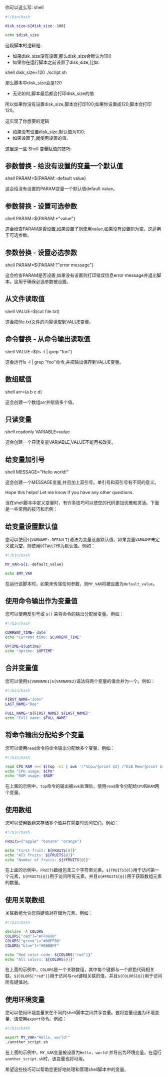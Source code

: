你可以这么写: shell
```bash
#!/bin/bash

disk_size=${disk_size:-100}

echo $disk_size
```

这段脚本的逻辑是:

- 如果disk_size没有设置,那么disk_size会默认为100
- 如果你在运行脚本之前设置了disk_size,比如:

shell
disk_size=120
./script.sh 


那么脚本中disk_size会是120

- 无论如何,脚本最后都会打印disk_size的值

所以如果你没有设置disk_size,脚本会打印100;如果你设置成120,脚本会打印120。

这实现了你想要的逻辑 
- 如果没有设置disk_size,默认值为100;
- 如果设置了,就使用设置的值。

这里是一些 Shell 变量赋值的技巧:

## 参数替换 - 给没有设置的变量一个默认值

shell
PARAM=${PARAM:-default value}


这会给没有设置的PARAM变量一个默认值default value。

## 参数替换 - 设置可选参数

shell
PARAM=${PARAM:+"value"}


这会检查PARAM是否设置,如果设置了则使用value,如果没有设置则为空。这适用于可选参数。

## 参数替换 - 设置必选参数  

shell 
PARAM=${PARAM:?"error message"}


这会检查PARAM是否设置,如果没有设置则打印错误信息error message并退出脚本。这用于确保必选参数被设置。

## 从文件读取值

shell
VALUE=$(cat file.txt)


这会把file.txt文件的内容读取到VALUE变量。

## 命令替换 - 从命令输出读取值

shell
VALUE=$(ls -l | grep "foo")


这会运行ls -l | grep "foo"命令,并把输出保存到VALUE变量。

## 数组赋值

shell
arr=(a b c d)


这会创建一个数组arr并赋值多个值。

## 只读变量

shell
readonly VARIABLE=value


这会创建一个只读变量VARIABLE,VALUE不能再被改变。

## 给变量加引号

shell
MESSAGE="Hello world!" 


这会创建一个MESSAGE变量,并且加上双引号。单引号和双引号有不同的意义。

Hope this helps! Let me know if you have any other questions.

当在shell脚本中定义变量时，有许多技巧可以使您的代码更加优雅和灵活。下面是一些常用的技巧和示例：

## 给变量设置默认值

您可以使用`${VARNAME:-DEFAULT}`语法为变量设置默认值。如果变量`VARNAME`未定义或为空，则使用`DEFAULT`作为默认值。例如：

```bash
#!/bin/bash

MY_VAR=${1:-default_value}

echo $MY_VAR
```

在运行该脚本时，如果未传递任何参数，则`MY_VAR`将被设置为`default_value`。

## 使用命令输出作为变量值

您可以使用反引号或 `$()` 来将命令的输出分配给变量。例如：

```bash
#!/bin/bash

CURRENT_TIME=`date`
echo "Current time: $CURRENT_TIME"

UPTIME=$(uptime)
echo "Uptime: $UPTIME"
```

## 合并变量值

您可以使用`${VARNAME1}${VARNAME2}`语法将两个变量的值合并为一个。例如：

```bash
#!/bin/bash

FIRST_NAME="John"
LAST_NAME="Doe"

FULL_NAME="${FIRST_NAME} ${LAST_NAME}"
echo "Full name: $FULL_NAME"
```

## 将命令输出分配给多个变量

您可以使用`read`命令将命令输出分配给多个变量。例如：

```bash
#!/bin/bash

read CPU RAM <<< $(top -n1 | awk '/^%Cpu/{print $2} /^KiB Mem/{print $3}')
echo "CPU usage: $CPU"
echo "RAM usage: $RAM"
```

在上面的示例中，`top`命令的输出被`awk`处理后，使用`read`命令分配给`CPU`和`RAM`两个变量。

## 使用数组

您可以使用数组来存储多个值并在需要时访问它们。例如：

```bash
#!/bin/bash

FRUITS=("apple" "banana" "orange")

echo "First fruit: ${FRUITS[0]}"
echo "All fruits: ${FRUITS[@]}"
echo "Number of fruits: ${#FRUITS[@]}"
```

在上面的示例中，`FRUITS`数组包含三个字符串元素。`${FRUITS[0]}`用于访问第一个元素，`${FRUITS[@]}`用于访问所有元素，并且`${#FRUITS[@]}`用于获取数组元素的数量。

## 使用关联数组

关联数组允许您将键值对存储为元素。例如：

```bash
#!/bin/bash

declare -A COLORS
COLORS["red"]="#FF0000"
COLORS["green"]="#00FF00"
COLORS["blue"]="#0000FF"

echo "Red color code: ${COLORS["red"]}"
echo "All colors: ${COLORS[@]}"
```

在上面的示例中，`COLORS`是一个关联数组，其中每个键都与一个颜色代码相关联。`${COLORS["red"]}`用于访问与`red`键相关联的值，并且`${COLORS[@]}`用于访问所有键值对。

## 使用环境变量

您可以使用环境变量来在不同的shell脚本之间共享变量。要将变量设置为环境变量，请使用`export`命令。例如：

```bash
#!/bin/bash

export MY_VAR="Hello, world!"
./another_script.sh
```

在上面的示例中，`MY_VAR`变量被设置为`Hello, world!`并导出为环境变量。在运行`another_script.sh`时，该变量也将可用。

希望这些技巧可以帮助您更好地处理和管理shell脚本中的变量。
			
